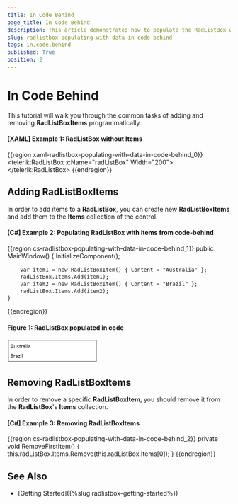```yaml
---
title: In Code Behind
page_title: In Code Behind
description: This article demonstrates how to populate the RadListBox with items in code. 
slug: radlistbox-populating-with-data-in-code-behind
tags: in,code,behind
published: True
position: 2
---
```


# In Code Behind

This tutorial will walk you through the common tasks of adding and removing __RadListBoxItems__ programmatically.	

#### __[XAML] Example 1: RadListBox without Items__

{{region xaml-radlistbox-populating-with-data-in-code-behind_0}}
	<telerik:RadListBox x:Name="radListBox" Width="200">			
	</telerik:RadListBox>
{{endregion}}

## Adding RadListBoxItems

In order to add items to a __RadListBox__, you can create new __RadListBoxItems__ and add them to the __Items__ collection of the control.

#### __[C#] Example 2: Populating RadListBox with items from code-behind__

{{region cs-radlistbox-populating-with-data-in-code-behind_1}}
	public MainWindow()
	{
		InitializeComponent();

		var item1 = new RadListBoxItem() { Content = "Australia" };
		radListBox.Items.Add(item1);
		var item2 = new RadListBoxItem() { Content = "Brazil" };
		radListBox.Items.Add(item2);
	}
{{endregion}}

#### __Figure 1: RadListBox populated in code__
![radlistbox populatingwithdata incodebehind](images/radlistbox_populatingwithdata_incodebehind.png)

## Removing RadListBoxItems

In order to remove a specific __RadListBoxItem__, you should remove it from the __RadListBox__'s __Items__ collection.

#### __[C#] Example 3: Removing RadListBoxItems__
{{region cs-radlistbox-populating-with-data-in-code-behind_2}}
	private void RemoveFirstItem()
	{
	    this.radListBox.Items.Remove(this.radListBox.Items[0]);
	}
{{endregion}}

## See Also

* [Getting Started]({%slug radlistbox-getting-started%})
